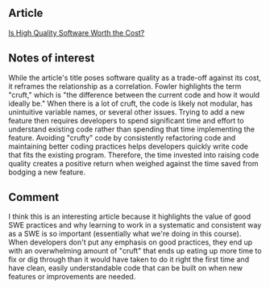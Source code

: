 ## Article
[Is High Quality Software Worth the Cost?](https://martinfowler.com/articles/is-quality-worth-cost.html)

## Notes of interest
While the article's title poses software quality as a trade-off against its cost, it reframes the relationship as a correlation. Fowler highlights the term "cruft," which is "the difference between the current code and how it would ideally be." When there is a lot of cruft, the code is likely not modular, has unintuitive variable names, or several other issues. Trying to add a new feature then requires developers to spend significant time and effort to understand existing code rather than spending that time implementing the feature. Avoiding "crufty" code by consistently refactoring code and maintaining better coding practices helps developers quickly write code that fits the existing program. Therefore, the time invested into raising code quality creates a positive return when weighed against the time saved from bodging a new feature.

## Comment

I think this is an interesting article because it highlights the value of good SWE practices and why learning to work in a systematic and consistent way as a SWE is so important (essentially what we're doing in this course). When developers don't put any emphasis on good practices, they end up with an overwhelming amount of "cruft" that ends up eating up more time to fix or dig through than it would have taken to do it right the first time and have clean, easily understandable code that can be built on when new features or improvements are needed. 